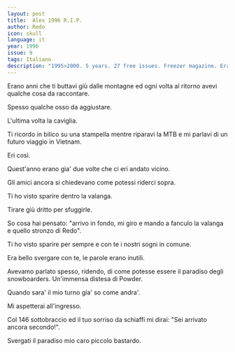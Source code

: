 ```yaml
---
layout: post
title:  Alex 1996 R.I.P.
author: Redo
icon: skull
language: it
year: 1996
issue: 9
tags: Italiano
description: "1995>2000. 5 years. 27 free issues. Freezer magazine. Erano anni che ti buttavi giù dalle montagne ed ogni volta al ritorno avevi qualche cosa da raccontare. Spesso qualche osso da aggiustare. L'ultima volta la caviglia. "
---
```


Erano anni che ti buttavi giù dalle montagne ed ogni volta al ritorno avevi qualche cosa da raccontare.

Spesso qualche osso da aggiustare.

L'ultima volta la caviglia.

Ti ricordo in bilico su una stampella mentre riparavi la MTB e mi parlavi di un futuro viaggio in Vietnam.

Eri così.

Quest'anno erano gia' due volte che ci eri andato vicino.

Gli amici ancora si chiedevano come potessi riderci sopra.

Ti ho visto sparire dentro la valanga.

Tirare giù dritto per sfuggirle.

So cosa hai pensato: "arrivo in fondo, mi giro e mando a fanculo la valanga e quello stronzo di Redo".

Ti ho visto sparire per sempre e con te i nostri sogni in comune.

Era bello svergare con te, le parole erano inutili.

Avevamo parlato spesso, ridendo, di come potesse essere il paradiso degli snowboarders.
Un'immensa distesa di Powder.

Quando sara' il mio turno gia' so come andra'.

Mi aspetterai all'ingresso.

Col 146 sottobraccio ed il tuo sorriso da schiaffi mi dirai: "Sei arrivato ancora secondo!".

Svergati il paradiso mio caro piccolo bastardo.
